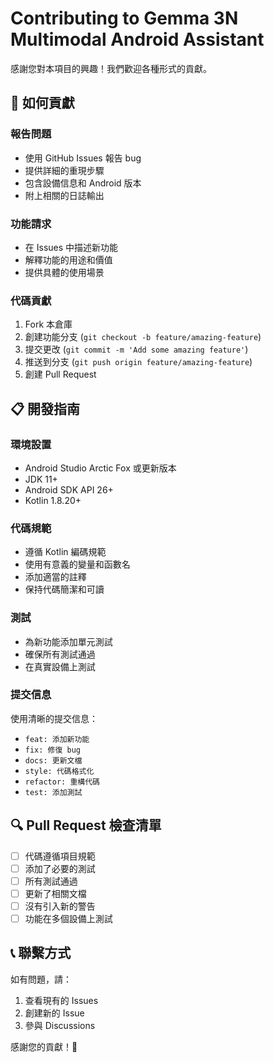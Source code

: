 # Contributing to Gemma 3N Multimodal Android Assistant

感謝您對本項目的興趣！我們歡迎各種形式的貢獻。

## 🤝 如何貢獻

### 報告問題
- 使用 GitHub Issues 報告 bug
- 提供詳細的重現步驟
- 包含設備信息和 Android 版本
- 附上相關的日誌輸出

### 功能請求
- 在 Issues 中描述新功能
- 解釋功能的用途和價值
- 提供具體的使用場景

### 代碼貢獻
1. Fork 本倉庫
2. 創建功能分支 (`git checkout -b feature/amazing-feature`)
3. 提交更改 (`git commit -m 'Add some amazing feature'`)
4. 推送到分支 (`git push origin feature/amazing-feature`)
5. 創建 Pull Request

## 📋 開發指南

### 環境設置
- Android Studio Arctic Fox 或更新版本
- JDK 11+
- Android SDK API 26+
- Kotlin 1.8.20+

### 代碼規範
- 遵循 Kotlin 編碼規範
- 使用有意義的變量和函數名
- 添加適當的註釋
- 保持代碼簡潔和可讀

### 測試
- 為新功能添加單元測試
- 確保所有測試通過
- 在真實設備上測試

### 提交信息
使用清晰的提交信息：
- `feat: 添加新功能`
- `fix: 修復 bug`
- `docs: 更新文檔`
- `style: 代碼格式化`
- `refactor: 重構代碼`
- `test: 添加測試`

## 🔍 Pull Request 檢查清單

- [ ] 代碼遵循項目規範
- [ ] 添加了必要的測試
- [ ] 所有測試通過
- [ ] 更新了相關文檔
- [ ] 沒有引入新的警告
- [ ] 功能在多個設備上測試

## 📞 聯繫方式

如有問題，請：
1. 查看現有的 Issues
2. 創建新的 Issue
3. 參與 Discussions

感謝您的貢獻！🎉
